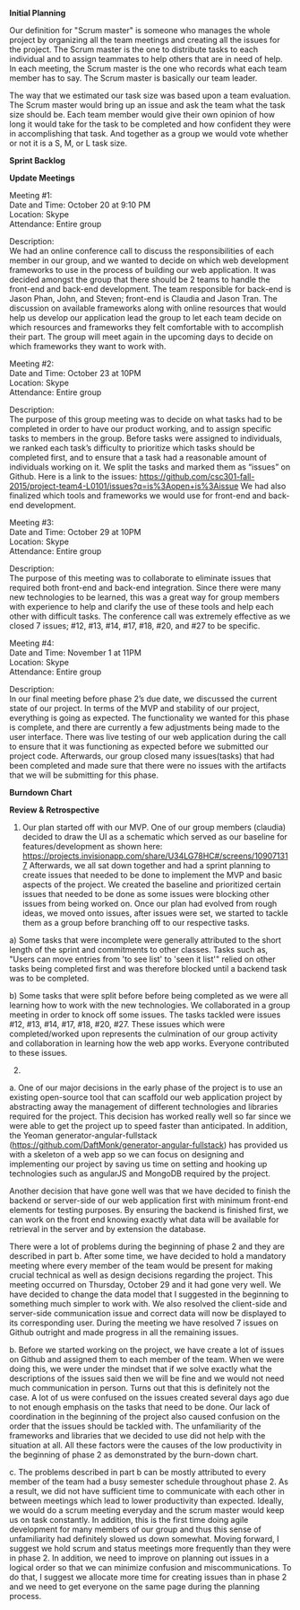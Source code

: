 <b>Initial Planning</b>

Our definition for "Scrum master" is someone who manages the whole project by organizing all the team meetings and creating all the issues for the project. The Scrum master is the one to distribute tasks to each individual and to assign teammates to help others that are in need of help. In each meeting, the Scrum master is the one who records what each team member has to say. The Scrum master is basically our team leader.

The way that we estimated our task size was based upon a team evaluation. The Scrum master would bring up an issue and ask the team what the task size should be. Each team member would give their own opinion of how long it would take for the task to be completed and how confident they were in accomplishing that task. And together as a group we would vote whether or not it is a S, M, or L task size.

<b>Sprint Backlog</b>

<b>Update Meetings</b>

Meeting #1:  
Date and Time: October 20 at 9:10 PM  
Location: Skype  
Attendance: Entire group  

Description:  
We had an online conference call to discuss the responsibilities of each member in our group, and we wanted to decide on which web development frameworks to use in the process of building our web application. It was decided amongst the group that there should be 2 teams to handle the front-end and back-end development. The team responsible for back-end is Jason Phan, John, and Steven; front-end is Claudia and Jason Tran. The discussion on available frameworks along with online resources that would help us develop our application lead the group to let each team decide on which resources and frameworks they felt comfortable with to accomplish their part. The group will meet again in the upcoming days to decide on which frameworks they want to work with. 

Meeting #2:  
Date and Time: October 23 at 10PM  
Location: Skype  
Attendance: Entire group  

Description:  
The purpose of this group meeting was to decide on what tasks had to be completed in order to have our product working, and to assign specific tasks to members in the group. Before tasks were assigned to individuals, we ranked each task’s difficulty to prioritize which tasks should be completed first, and to ensure that a task had a reasonable amount of individuals working on it. We split the tasks and marked them as “issues” on Github. Here is a link to the issues:
https://github.com/csc301-fall-2015/project-team4-L0101/issues?q=is%3Aopen+is%3Aissue
We had also finalized which tools and frameworks we would use for front-end and back-end development.

Meeting #3:  
Date and Time: October 29 at 10PM  
Location: Skype  
Attendance: Entire group  

Description:  
The purpose of this meeting was to collaborate to eliminate issues that required both front-end and back-end integration. Since there were many new technologies to be learned, this was a great way for group members with experience to help and clarify the use of these tools and help each other with difficult tasks. The conference call was extremely effective as we closed 7 issues; #12, #13, #14, #17, #18, #20, and #27 to be specific. 

Meeting #4:  
Date and Time: November 1 at 11PM  
Location: Skype  
Attendance: Entire group  

Description:  
In our final meeting before phase 2’s due date, we discussed the current state of our project. In terms of the MVP and stability of our project, everything is going as expected. The functionality we wanted for this phase is complete, and there are currently a few adjustments being made to the user interface. There was live testing of our web application during the call to ensure that it was functioning as expected before we submitted our project code. Afterwards, our group closed many issues(tasks) that had been completed and made sure that there were no issues with the artifacts that we will be submitting for this phase.

<b>Burndown Chart</b> 

<b>Review & Retrospective</b>

1) Our plan started off with our MVP. One of our group members (claudia) decided to draw the UI as a 
schematic which served as our baseline for features/development
as shown here: https://projects.invisionapp.com/share/U34LG78HC#/screens/109071317
Afterwards, we all sat down together and had a sprint planning to create issues that needed to be done 
to implement the MVP and basic aspects of the project.
We created the baseline and prioritized certain issues that needed to be done as some issues were 
blocking other issues from being worked on. Once our plan had evolved from rough ideas,
we moved onto issues, after issues were set, we started to tackle them as a group before branching off 
to our respective tasks.

a) Some tasks that were incomplete were generally attributed to the short length of the sprint and 
commitments to other classes. Tasks such as, "Users can move entries from 'to see list' to 'seen it list'" 
relied on other tasks being completed first and was therefore blocked until a backend task was to be 
completed.

b) Some tasks that were split before before being completed as we were all learning how to work with the 
new technologies. We collaborated in a group meeting in order to knock off some issues. 
The tasks tackled were issues #12, #13, #14, #17, #18, #20, #27. These issues which were completed/worked 
upon represents the culmination of our group activity and collaboration in learning how the web app works. 
Everyone contributed to these issues.

2)
a. 
    One of our major decisions in the early phase of the project is to use an existing open-source tool that can scaffold our web application project by abstracting away the management of different technologies and libraries required for the project. This decision has worked really well so far since we were able to get the project up to speed faster than anticipated. In addition, the Yeoman generator-angular-fullstack (https://github.com/DaftMonk/generator-angular-fullstack) has provided us with a skeleton of a web app so we can focus on designing and implementing our project by saving us time on setting and hooking up technologies such as angularJS and MongoDB required by the project.
	
Another decision that have gone well was that we have decided to finish the backend or server-side of our web application first with minimum front-end elements for testing purposes. By ensuring the backend is finished first, we can work on the front end knowing exactly what data will be available for retrieval in the server and by extension the database.

There were a lot of problems during the beginning of phase 2 and they are described in part b. After some time, we have decided to hold a mandatory meeting where every member of the team would be present for making crucial technical as well as design decisions regarding the project. This meeting occurred on Thursday, October 29 and it had gone very well. We have decided to change the data model that I suggested in the beginning to something much simpler to work with. We also resolved the client-side and server-side communication issue and correct data will now be displayed to its corresponding user. During the meeting we have resolved 7 issues on Github outright and made progress in all the remaining issues.
	
 b. 
	Before we started working on the project, we have create a lot of issues on Github and assigned them 
	to each member of the team. When we were doing this, we were under the mindset that if we solve
	exactly what the descriptions of the issues said then we will be fine and we would not need much
	communication in person. Turns out that this is definitely not the case. A lot of us were confused on 
	the issues created several days ago due to not enough emphasis on the tasks that need to be done.
	Our lack of coordination in the beginning of the project also caused confusion on the order that the 
	issues should be tackled with. The unfamiliarity of the frameworks and libraries that we decided to
	use did not help with the situation at all.  All these factors were the causes of the low productivity 
	in the beginning of phase 2 as demonstrated by the burn-down chart. 
	
c.	The problems described in part b can be mostly attributed to every member of the team had a busy semester 		schedule throughout phase 2. As a result, we did not have sufficient time to communicate with each other 		in between meetings which lead to lower productivity than expected. Ideally, we would do a scrum 		meeting everyday and the scrum master would keep us on task constantly. In addition, this is the first time 	doing agile development for many members of our group and thus this sense of unfamiliarity had definitely slowed 	us down somewhat. Moving forward, I suggest we hold scrum and status meetings more frequently than they were 		in phase 2. In addition, we need to improve on planning out issues in a logical order so that we can 			minimize confusion and miscommunications. To do that, I suggest we allocate more time for creating 		issues than in phase 2 and we need to get everyone on the same page during the planning process. 

